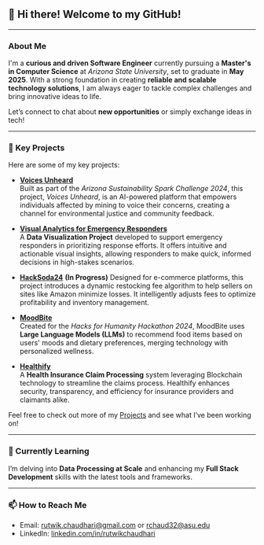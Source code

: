 ## 👋 Hi there! Welcome to my GitHub!

---
### About Me
I'm a **curious and driven Software Engineer** currently pursuing a **Master's in Computer Science** at *Arizona State University*, set to graduate in **May 2025**. With a strong foundation in creating **reliable and scalable technology solutions**, I am always eager to tackle complex challenges and bring innovative ideas to life.

Let’s connect to chat about **new opportunities** or simply exchange ideas in tech!

---
### 🔭 Key Projects

Here are some of my key projects:

- [**Voices Unheard**](https://github.com/Rutwik2708/sustainable-az-spark-challenge)  
  Built as part of the *Arizona Sustainability Spark Challenge 2024*, this project, *Voices Unheard*, is an AI-powered platform that empowers individuals affected by mining to voice their concerns, creating a channel for environmental justice and community feedback.

- [**Visual Analytics for Emergency Responders**](https://github.com/Rutwik2708/Visual-Analytics-for-emergency-responders)  
  A **Data Visualization Project** developed to support emergency responders in prioritizing response efforts. It offers intuitive and actionable visual insights, allowing responders to make quick, informed decisions in high-stakes scenarios.

- [**HackSoda24**](https://github.com/Rutwik2708/HackSoda24) **(In Progress)**
  Designed for e-commerce platforms, this project introduces a dynamic restocking fee algorithm to help sellers on sites like Amazon minimize losses. It intelligently adjusts fees to optimize profitability and inventory management.

- [**MoodBite**](https://github.com/Rutwik2708/MoodBite)  
  Created for the *Hacks for Humanity Hackathon 2024*, MoodBite uses **Large Language Models (LLMs)** to recommend food items based on users' moods and dietary preferences, merging technology with personalized wellness.

- [**Healthify**](https://github.com/Rutwik2708/Healthify)  
  A **Health Insurance Claim Processing** system leveraging Blockchain technology to streamline the claims process. Healthify enhances security, transparency, and efficiency for insurance providers and claimants alike.


Feel free to check out more of my [Projects](https://github.com/Rutwik2708?tab=repositories) and see what I’ve been working on!

---
### 🌱 Currently Learning
I’m delving into **Data Processing at Scale** and enhancing my **Full Stack Development** skills with the latest tools and frameworks.

---
### 📫 How to Reach Me
- Email: [rutwik.chaudhari@gmail.com](mailto:rutwik.chaudhari@gmail.com) or [rchaud32@asu.edu](mailto:rchaud32@asu.edu)
- LinkedIn: [linkedin.com/in/rutwikchaudhari](https://www.linkedin.com/in/rutwikchaudhari/)
